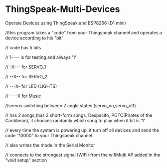 # ThingSpeak-Multi-Devices
Operate Devices using ThingSpeak and ESP8266 (D1 mini)


//this program takes a "code" from your Thingspeak channel and operates a device according to his "bit"

// code has 5 bits


// 1---- is for testing and always '1'

// -X--- for SERVO_1

// --X-- for SERVO_2

// ---X- for LED (LIGHTS)

// ----X for Music 

//servos switching between 2 angle states (servo_on,servo_off)

// has 2 songs,(has 2 short-form songs, Despacito, POTC(Pirates of the Caribbean), it chooses randomly  which song to play when it bit is '1'


// every time the system is powering up, it turn off all devices and send the code "10000" to your Thingspeak channel

// also writes the mode in the Serial Monitor

// connects to the strongest signal (WiFi) from the wifiMulti AP added in the "void setup" section
